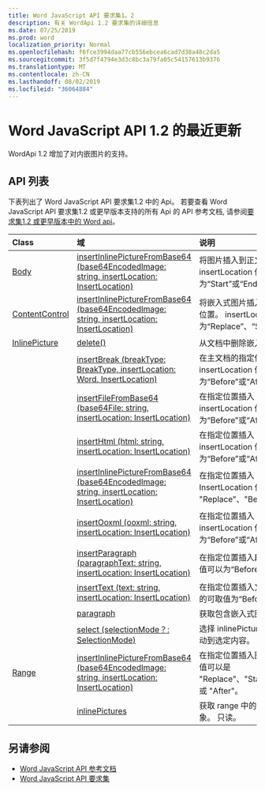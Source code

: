 ```yaml
---
title: Word JavaScript API 要求集1。2
description: 有关 WordApi 1.2 要求集的详细信息
ms.date: 07/25/2019
ms.prod: word
localization_priority: Normal
ms.openlocfilehash: f6fce3994daa77cb556ebcea6cad7d38a48c2da5
ms.sourcegitcommit: 3f5d7f4794e3d3c8bc3a79fa05c54157613b9376
ms.translationtype: MT
ms.contentlocale: zh-CN
ms.lasthandoff: 08/02/2019
ms.locfileid: "36064884"
---
```

# <a name="whats-new-in-word-javascript-api-12"></a>Word JavaScript API 1.2 的最近更新

WordApi 1.2 增加了对内嵌图片的支持。

## <a name="api-list"></a>API 列表

下表列出了 Word JavaScript API 要求集1.2 中的 Api。 若要查看 Word JavaScript API 要求集1.2 或更早版本支持的所有 Api 的 API 参考文档, 请参阅[要求集1.2 或更早版本中的 Word api](/javascript/api/word?view=word-js-1.2)。

| Class | 域 | 说明 |
|:---|:---|:---|
|[Body](/javascript/api/word/word.body)|[insertInlinePictureFromBase64 (base64EncodedImage: string, insertLocation: InsertLocation)](/javascript/api/word/word.body#insertinlinepicturefrombase64-base64encodedimage--insertlocation-)|将图片插入到正文中的指定位置。 insertLocation 值可以为“Start”或“End”。|
|[ContentControl](/javascript/api/word/word.contentcontrol)|[insertInlinePictureFromBase64 (base64EncodedImage: string, insertLocation: InsertLocation)](/javascript/api/word/word.contentcontrol#insertinlinepicturefrombase64-base64encodedimage--insertlocation-)|将嵌入式图片插入到内容控件中的指定位置。 insertLocation 值可以为“Replace”、“Start”或“End”。|
|[InlinePicture](/javascript/api/word/word.inlinepicture)|[delete()](/javascript/api/word/word.inlinepicture#delete--)|从文档中删除嵌入式图片。|
||[insertBreak (breakType: BreakType, insertLocation: Word. InsertLocation)](/javascript/api/word/word.inlinepicture#insertbreak-breaktype--insertlocation-)|在主文档的指定位置插入分隔符。 insertLocation 值可以为“Before”或“After”。|
||[insertFileFromBase64 (base64File: string, insertLocation: InsertLocation)](/javascript/api/word/word.inlinepicture#insertfilefrombase64-base64file--insertlocation-)|在指定位置插入 document。 insertLocation 值可以为“Before”或“After”。|
||[insertHtml (html: string, insertLocation: InsertLocation)](/javascript/api/word/word.inlinepicture#inserthtml-html--insertlocation-)|在指定位置插入 HTML。 insertLocation 值可以为“Before”或“After”。|
||[insertInlinePictureFromBase64 (base64EncodedImage: string, insertLocation: InsertLocation)](/javascript/api/word/word.inlinepicture#insertinlinepicturefrombase64-base64encodedimage--insertlocation-)|在指定位置插入 inlinePicture。 InsertLocation 值可以是 "Replace"、"Before" 或 "After"。|
||[insertOoxml (ooxml: string, insertLocation: InsertLocation)](/javascript/api/word/word.inlinepicture#insertooxml-ooxml--insertlocation-)|在指定位置插入 OOXML。  insertLocation 值可以为“Before”或“After”。|
||[insertParagraph (paragraphText: string, insertLocation: InsertLocation)](/javascript/api/word/word.inlinepicture#insertparagraph-paragraphtext--insertlocation-)|在指定位置插入段落。 insertLocation 值可以为“Before”或“After”。|
||[insertText (text: string, insertLocation: InsertLocation)](/javascript/api/word/word.inlinepicture#inserttext-text--insertlocation-)|在指定位置插入文本。 insertLocation 的可取值为“Before”或“After”。|
||[paragraph](/javascript/api/word/word.inlinepicture#paragraph)|获取包含嵌入式图像的父段落。 只读。|
||[select (selectionMode？: SelectionMode)](/javascript/api/word/word.inlinepicture#select-selectionmode-)|选择 inlinePicture。 这会导致 Word 滚动到选定内容。|
|[Range](/javascript/api/word/word.range)|[insertInlinePictureFromBase64 (base64EncodedImage: string, insertLocation: InsertLocation)](/javascript/api/word/word.range#insertinlinepicturefrombase64-base64encodedimage--insertlocation-)|在指定位置插入图片。 InsertLocation 值可以是 "Replace"、"Start"、"End"、"Before" 或 "After"。|
||[inlinePictures](/javascript/api/word/word.range#inlinepictures)|获取 range 中的一组 inlinePicture 对象。 只读。|

## <a name="see-also"></a>另请参阅

- [Word JavaScript API 参考文档](/javascript/api/word)
- [Word JavaScript API 要求集](word-api-requirement-sets.md)
